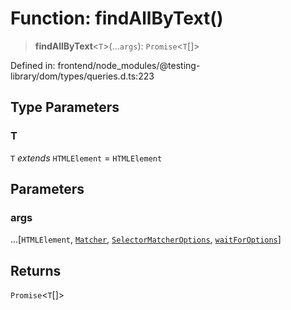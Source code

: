 # Function: findAllByText()

> **findAllByText**\<`T`\>(...`args`): `Promise`\<`T`[]\>

Defined in: frontend/node\_modules/@testing-library/dom/types/queries.d.ts:223

## Type Parameters

### T

`T` *extends* `HTMLElement` = `HTMLElement`

## Parameters

### args

...\[`HTMLElement`, [`Matcher`](../type-aliases/Matcher.md), [`SelectorMatcherOptions`](../interfaces/SelectorMatcherOptions.md), [`waitForOptions`](../interfaces/waitForOptions.md)\]

## Returns

`Promise`\<`T`[]\>
